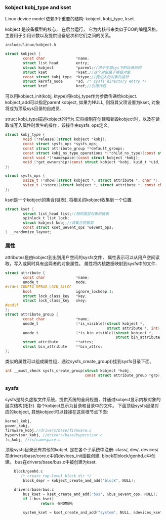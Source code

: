 ### kobject kobj_type and kset

Linux device model 依赖3个重要的结构: kobject, kobj_type, kset. 

kobject 是设备模型的核心， 在后台运行， 它为内核带来类似于OO的编程风格，主要用于引用计数以及提供设备层次和它们之间的关系。 

```c
include/linux/kobject.h

struct kobject {
        const char              *name;
        struct list_head        entry;
        struct kobject          *parent;//用于生成sys下的目录结构
        struct kset             *kset;//这个对象属于哪组对象
        const struct kobj_type  *ktype;//要加入的对象的指针
        struct kernfs_node      *sd; /* sysfs directory entry */
        struct kref             kref;//引用计数
```

可以用kobject_init(kobj, ktype)将kobj_type作为参数传递给kobject.
kobject_add可以指定parent kobject, 如果为NULL, 则将其父项设置为kset, 对象将成为顶级sys目录的自成员. 


struct kobj_type描述kobject的行为.它将控制在创建和销毁kobject时，以及在读取或写入属性时发生的操作，该操作由sysfs_ops定义。 

```c
struct kobj_type {
        void (*release)(struct kobject *kobj);
        const struct sysfs_ops *sysfs_ops;
        const struct attribute_group **default_groups;
        const struct kobj_ns_type_operations *(*child_ns_type)(const struct kobject *kobj);
        const void *(*namespace)(const struct kobject *kobj);
        void (*get_ownership)(const struct kobject *kobj, kuid_t *uid, kgid_t *gid);
};

```
```c
struct sysfs_ops {
        ssize_t (*show)(struct kobject *, struct attribute *, char *);
        ssize_t (*store)(struct kobject *, struct attribute *, const char *, size_t);
};
```

kset是一个kobject的集合(链表), 将相关的kobject收集到一个位置.
```c
struct kset {
        struct list_head list;//相同类型对象的链表
        spinlock_t list_lock;
        struct kobject kobj;//该集合的基类
        const struct kset_uevent_ops *uevent_ops;
} __randomize_layout;
```

### 属性
attributes是由kobject到出到用户空间的sysfs文件， 属性表示可以从用户空间读取，写入或同时具有这两者的对象属性。 属性将内核数据映射到sysfs中的文件. 

```c
struct attribute {
        const char              *name;
        umode_t                 mode;
#ifdef CONFIG_DEBUG_LOCK_ALLOC
        bool                    ignore_lockdep:1;
        struct lock_class_key   *key;
        struct lock_class_key   skey;
#endif
};
struct attribute_group {
        const char              *name;
        umode_t                 (*is_visible)(struct kobject *,
                                              struct attribute *, int);
        umode_t                 (*is_bin_visible)(struct kobject *,
                                                  struct bin_attribute *, int);
        struct attribute        **attrs;
        struct bin_attribute    **bin_attrs;
};
```
类似的属性可以组成属性组，通过sysfs_create_group()挂到sysfs目录下面。 

```c
int __must_check sysfs_create_group(struct kobject *kobj,
                                    const struct attribute_group *grp);
```

### sysfs
sysfs是持久虚拟文件系统，提供系统的全局视图，并通过kobject显示内核对象的层次结构(拓扑). 每个kobject显示为目录和目录中的文件。 
下面顶级sysfs目录对应的kobject, 其他kobject可以挂接在这些根节点下面:

```c
kernel_kobj,
power_kobj,
firmware_kobj,//drivers/base/firmware.c
hypervisor_kobj, //drivers/base/hypervisor.c
fs_kobj, //fs/namespace.c
```

顶级sysfs目录还有其他的kobjet, 是在各个子系统中注册:
class/, dev/, devices/ 在drivers/base/core.c中的devices_init函数创建. 
block在block/genhd.c中创建。
bus在drivers/base/bus.c中被创建为kset.

```c
	block/genhd.c
       /* create top-level block dir */
        block_depr = kobject_create_and_add("block", NULL); 

	drivers/base/bus.c
        bus_kset = kset_create_and_add("bus", &bus_uevent_ops, NULL);
        if (!bus_kset)
                return -ENOMEM;

        system_kset = kset_create_and_add("system", NULL, &devices_kset->kobj);

```

